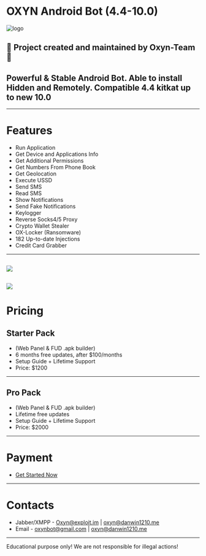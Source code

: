 OXYN Android Bot (4.4-10.0)
==============
![logo](https://i.imgur.com/B5CGWXL.png)

## 🏦 Project created and maintained by Oxyn-Team 🏦

## Powerful & Stable Android Bot. Able to install Hidden and Remotely. Compatible 4.4 kitkat up to new 10.0
---

# Features
- Run Application
- Get Device and Applications Info
- Get Additional Permissions
- Get Numbers From Phone Book 
- Get Geolocation
- Execute USSD
- Send SMS
- Read SMS
- Show Notifications
- Send Fake Notifications
- Keylogger
- Reverse Socks4/5 Proxy
- Crypto Wallet Stealer
- OX-Locker (Ransomware)
- 182 Up-to-date Injections
- Credit Card Grabber
---
![](https://i.imgur.com/9NgVL7C.jpg)
---
![](https://i.imgur.com/C1BO57t.jpg)
---
# Pricing
## Starter Pack
- (Web Panel & FUD .apk builder)
- 6 months free updates, after $100/months
- Setup Guide + Lifetime Support
- Price: $1200
---   
## Pro Pack 
- (Web Panel & FUD .apk builder)
- Lifetime free updates
- Setup Guide + Lifetime Support
- Price: $2000
---
# Payment
- [Get Started Now](https://docs.google.com/forms/d/e/1FAIpQLSftyCII2kfjCQZEQuK48Ge_9u8sRMFGlK7prxO7STZ1JdwV2A/viewform?usp=sf_link)
---
# Contacts
- Jabber/XMPP - Oxyn@exploit.im | oxyn@danwin1210.me
- Email - oxynbot@gmail.com | oxyn@danwin1210.me
---
Educational purpose only! We are not responsible for illegal actions!
   
   
